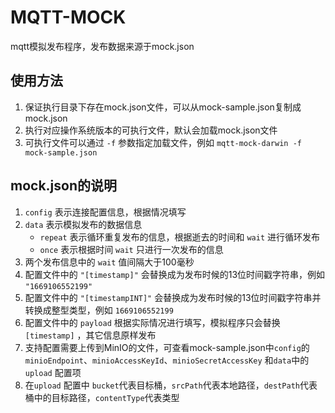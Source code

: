 # MQTT-MOCK

mqtt模拟发布程序，发布数据来源于mock.json

## 使用方法

1. 保证执行目录下存在mock.json文件，可以从mock-sample.json复制成mock.json
1. 执行对应操作系统版本的可执行文件，默认会加载mock.json文件
1. 可执行文件可以通过 `-f` 参数指定加载文件，例如 `mqtt-mock-darwin -f mock-sample.json`

## mock.json的说明

1. `config` 表示连接配置信息，根据情况填写
1. `data` 表示模拟发布的数据信息
    - `repeat` 表示循环重复发布的信息，根据逝去的时间和 `wait` 进行循环发布
    - `once` 表示根据时间 `wait` 只进行一次发布的信息
1. 两个发布信息中的 `wait` 值间隔大于100毫秒
1. 配置文件中的 `"[timestamp]"` 会替换成为发布时候的13位时间戳字符串，例如 `"1669106552199"`
1. 配置文件中的 `"[timestampINT]"` 会替换成为发布时候的13位时间戳字符串并转换成整型类型，例如 `1669106552199`
1. 配置文件中的 `payload` 根据实际情况进行填写，模拟程序只会替换 `[timestamp]` ，其它信息原样发布
1. 支持配置需要上传到MinIO的文件，可查看mock-sample.json中`config`的 `minioEndpoint`、`minioAccessKeyId`、`minioSecretAccessKey` 和`data`中的 `upload` 配置项
1. 在`upload` 配置中 `bucket`代表目标桶，`srcPath`代表本地路径，`destPath`代表桶中的目标路径，`contentType`代表类型
